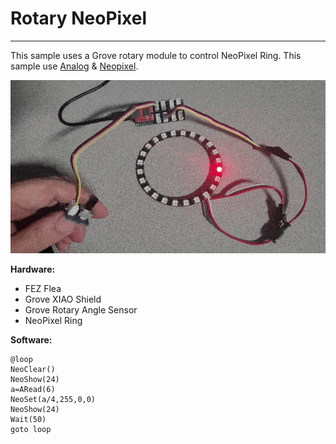 # Rotary NeoPixel

---

This sample uses a Grove rotary module to control NeoPixel Ring. This sample use [Analog](../corelib/analog.md) & [Neopixel](../corelib/neopixel.md).

![Rotary Module](images/rotary-neopixel.gif)

**Hardware:**
 - FEZ Flea
- Grove XIAO Shield
- Grove Rotary Angle Sensor
- NeoPixel Ring

**Software:**

```basic
@loop
NeoClear()
NeoShow(24)
a=ARead(6)
NeoSet(a/4,255,0,0)
NeoShow(24)
Wait(50)
goto loop
```

